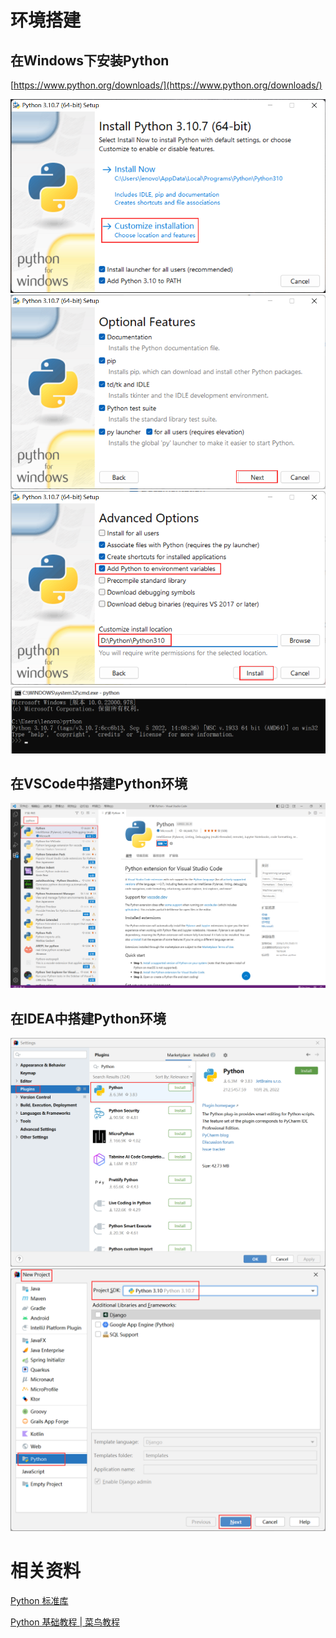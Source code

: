 # 环境搭建

## 在Windows下安装Python

[https://www.python.org/downloads/](https://www.python.org/downloads/)

<img src="images/20221010231334.png" />

<img src="images/20221010231506.png" />

<img src="images/20221010231614.png" />

<img src="images/20221010232237.png" />

## 在VSCode中搭建Python环境

<img src="images/20221010232752.png" />

## 在IDEA中搭建Python环境

<img src="images/20221028121726.png" />

<img src="images/20221028122122.png" />


# 相关资料

[Python 标准库](https://docs.python.org/zh-cn/3/library/index.html)

[Python 基础教程 | 菜鸟教程](https://m.runoob.com/python/)
